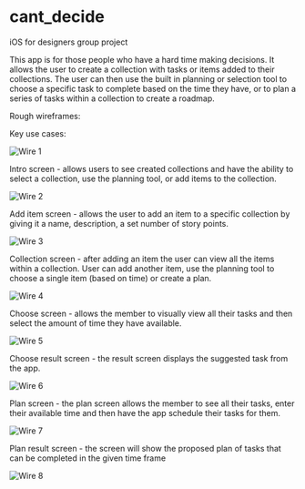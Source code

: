# cant_decide
iOS for designers group project

This app is for those people who have a hard time making decisions. It allows the user to create a collection with tasks or items added to their collections. The user can then use the built in planning or selection tool to choose a specific task to complete based on the time they have, or to plan a series of tasks within a collection to create a roadmap.

Rough wireframes:

Key use cases:

![Wire 1](https://github.com/nvisanji/cant_decide/blob/master/01.JPG?raw=true)

Intro screen - allows users to see created collections and have the ability to select a collection, use the planning tool, or add items to the collection.

![Wire 2](https://github.com/nvisanji/cant_decide/blob/master/02.JPG?raw=true)

Add item screen - allows the user to add an item to a specific collection by giving it a name, description, a set number of story points.

![Wire 3](https://github.com/nvisanji/cant_decide/blob/master/03.JPG?raw=true)

Collection screen - after adding an item the user can view all the items within a collection. User can add another item, use the planning tool to choose a single item (based on time) or create a plan.

![Wire 4](https://github.com/nvisanji/cant_decide/blob/master/04.JPG?raw=true)

Choose screen - allows the member to visually view all their tasks and then select the amount of time they have available.

![Wire 5](https://github.com/nvisanji/cant_decide/blob/master/05.JPG?raw=true)

Choose result screen - the result screen displays the suggested task from the app.

![Wire 6](https://github.com/nvisanji/cant_decide/blob/master/06.JPG?raw=true)

Plan screen - the plan screen allows the member to see all their tasks, enter their available time and then have the app schedule their tasks for them.

![Wire 7](https://github.com/nvisanji/cant_decide/blob/master/07.JPG?raw=true)

Plan result screen - the screen will show the proposed plan of tasks that can be completed in the given time frame

![Wire 8](https://github.com/nvisanji/cant_decide/blob/master/08.JPG?raw=true)

